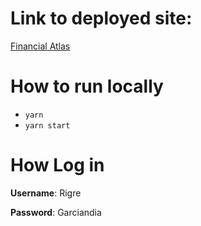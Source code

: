 # Link to deployed site: 
[Financial Atlas](financial-atlas-lud4ol1ae-rigrergl.vercel.app)

# How to run locally
- `yarn`
- `yarn start`

# How Log in
**Username**: Rigre

**Password**: Garciandia

